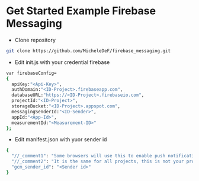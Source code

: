 # Get Started Example Firebase Messaging

- Clone repository

```sh
git clone https://github.com/MicheleDeF/firebase_messaging.git
```
- Edit init.js with your credential firebase 

```sh
var firebaseConfig= 
{ 
  apiKey:"<Api-Key>", 
  authDomain:"<ID-Project>.firebaseapp.com", 
  databaseURL:"https://<ID-Project>.firebaseio.com", 
  projectId:"<ID-Project>", 
  storageBucket:"<ID-Project>.appspot.com", 
  messagingSenderId:"<ID-Sender>", 
  appId:"<App-Id>", 
  measurementId:"<Measurement-ID>" 
};
```
- Edit manifest.json with yuor sender id
```sh
{
  "//_comment1": "Some browsers will use this to enable push notifications.",
  "//_comment2": "It is the same for all projects, this is not your project's sender ID",
  "gcm_sender_id": "<Sender id>"
}
```




